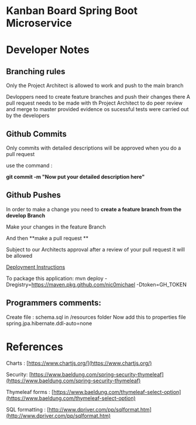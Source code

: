 # Kanban Board Spring Boot Microservice

# Developer Notes

## Branching rules
Only the Project Architect is allowed to work and push to the main branch

Devloppers need to create feature branches and push their changes there
A pull request needs to be made with th Project Architect to do peer review and merge to master
provided evidence os sucessful tests were carried out by the developers

## Github Commits
Only commits with detailed descriptions will be approved when you do a pull request

use the command :

**git commit -m "Now put your detailed description here"**


## Github Pushes
In order to make a change you need to **create a feature branch from the develop Branch**

Make your changes in the feature Branch

And then **make a pull request **

Subject to our Architects approval after a review of your pull request it will be allowed

[Deployment Instructions](https://docs.github.com/en/packages/using-github-packages-with-your-projects-ecosystem/configuring-apache-maven-for-use-with-github-packages)

To package this application:
mvn deploy -Dregistry=https://maven.pkg.github.com/nic0michael -Dtoken=GH_TOKEN

## Programmers comments: 
Create file : schema.sql in /resources folder
Now add this to properties file
spring.jpa.hibernate.ddl-auto=none



# References
Charts : [https://www.chartjs.org/](https://www.chartjs.org/)

Security: [https://www.baeldung.com/spring-security-thymeleaf](https://www.baeldung.com/spring-security-thymeleaf)

Thymeleaf forms : [https://www.baeldung.com/thymeleaf-select-option](https://www.baeldung.com/thymeleaf-select-option)

SQL formatting : [http://www.dpriver.com/pp/sqlformat.htm](http://www.dpriver.com/pp/sqlformat.htm)


